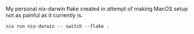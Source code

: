 My personal nix-darwin flake created in attempt of making MacOS setup not as painful as it currently is.

```
nix run nix-darwin -- switch --flake .
```